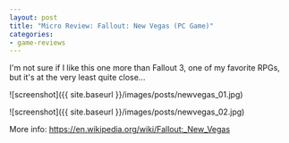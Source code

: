 ```yaml
---
layout: post
title: "Micro Review: Fallout: New Vegas (PC Game)"
categories:
- game-reviews
---
```



I'm not sure if I like this one more than Fallout 3, one of my favorite RPGs, but it's at the very least quite close...


![screenshot]({{ site.baseurl }}/images/posts/newvegas_01.jpg)

![screenshot]({{ site.baseurl }}/images/posts/newvegas_02.jpg)


<p>More info: <a href="https://en.wikipedia.org/wiki/Fallout:_New_Vegas">https://en.wikipedia.org/wiki/Fallout:_New_Vegas</a><p>

